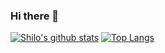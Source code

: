 ### Hi there 👋

[![Shilo's github stats](https://github-readme-stats.vercel.app/api?username=Shilokk&theme=radical)](https://github.com/Shilokk)
[![Top Langs](https://github-readme-stats.vercel.app/api/top-langs/?username=Shilokk)](https://github.com/Shilokk)
